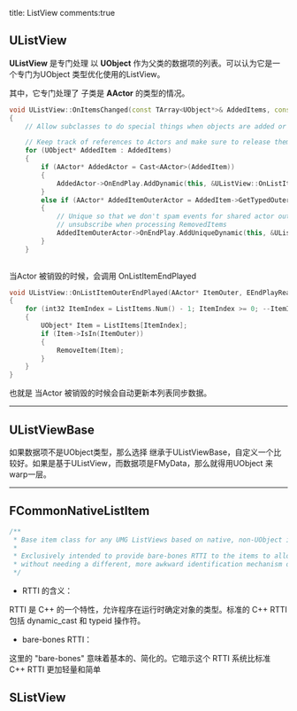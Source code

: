 title: ListView
comments:true

## UListView

**UListView** 是专门处理 以 **UObject** 作为父类的数据项的列表。可以认为它是一个专门为UObject 类型优化使用的ListView。

其中，它专门处理了 子类是 **AActor** 的类型的情况。

```cpp
void UListView::OnItemsChanged(const TArray<UObject*>& AddedItems, const TArray<UObject*>& RemovedItems)
{
	// Allow subclasses to do special things when objects are added or removed from the list.

	// Keep track of references to Actors and make sure to release them when Actors are about to be removed
	for (UObject* AddedItem : AddedItems)
	{
		if (AActor* AddedActor = Cast<AActor>(AddedItem))
		{
			AddedActor->OnEndPlay.AddDynamic(this, &UListView::OnListItemEndPlayed);
		}
		else if (AActor* AddedItemOuterActor = AddedItem->GetTypedOuter<AActor>())
		{
			// Unique so that we don't spam events for shared actor outers but this also means we can't
			// unsubscribe when processing RemovedItems
			AddedItemOuterActor->OnEndPlay.AddUniqueDynamic(this, &UListView::OnListItemOuterEndPlayed);
		}
	}
    
```    
当Actor 被销毁的时候，会调用 OnListItemEndPlayed

```cpp
void UListView::OnListItemOuterEndPlayed(AActor* ItemOuter, EEndPlayReason::Type EndPlayReason)
{
	for (int32 ItemIndex = ListItems.Num() - 1; ItemIndex >= 0; --ItemIndex)
	{
		UObject* Item = ListItems[ItemIndex];
		if (Item->IsIn(ItemOuter))
		{
			RemoveItem(Item);
		}
	}
}
```
也就是 当Actor 被销毁的时候会自动更新本列表同步数据。

---

## UListViewBase

如果数据项不是UObject类型，那么选择 继承于UListViewBase，自定义一个比较好。如果是基于UListView，而数据项是FMyData，那么就得用UObject 来 warp一层。


---

## FCommonNativeListItem 

```cpp
/** 
 * Base item class for any UMG ListViews based on native, non-UObject items.
 *
 * Exclusively intended to provide bare-bones RTTI to the items to allow one array of list items to be multiple classes 
 * without needing a different, more awkward identification mechanism or an abstract virtual of every conceivable method in the base list item class
 */
 ```

- RTTI 的含义：

RTTI 是 C++ 的一个特性，允许程序在运行时确定对象的类型。标准的 C++ RTTI 包括 dynamic_cast 和 typeid 操作符。

- bare-bones RTTI：

这里的 "bare-bones" 意味着基本的、简化的。它暗示这个 RTTI 系统比标准 C++ RTTI 更加轻量和简单



## SListView

